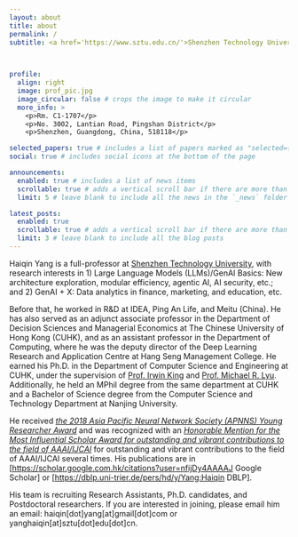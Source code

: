 ```yaml
---
layout: about
title: about
permalink: /
subtitle: <a href='https://www.sztu.edu.cn/'>Shenzhen Technology University</a>. Email: haiqin[dot]yang[at]gmail[dot]com or yanghaiqin[at]sztu[dot]edu[dot]cn. Motto: The fear of the LORD is the beginning of wisdom, and knowledge of the Holy One is understanding. (Proverbs 9:10)

 

profile:
  align: right
  image: prof_pic.jpg
  image_circular: false # crops the image to make it circular
  more_info: >
    <p>Rm. C1-1707</p>
    <p>No. 3002, Lantian Road, Pingshan District</p>
    <p>Shenzhen, Guangdong, China, 518118</p>

selected_papers: true # includes a list of papers marked as "selected={true}"
social: true # includes social icons at the bottom of the page

announcements:
  enabled: true # includes a list of news items
  scrollable: true # adds a vertical scroll bar if there are more than 3 news items
  limit: 5 # leave blank to include all the news in the `_news` folder

latest_posts:
  enabled: true
  scrollable: true # adds a vertical scroll bar if there are more than 3 new posts items
  limit: 3 # leave blank to include all the blog posts
---
```


Haiqin Yang is a full-professor at [Shenzhen Technology University](www.sztu.edu.cn), with research interests in 1) Large Language Models (LLMs)/GenAI Basics: New architecture exploration, modular efficiency, agentic AI, AI security, etc.; and 2) GenAI + X: Data analytics in finance, marketing, and education, etc.

Before that, he worked in R&D at IDEA, Ping An Life, and Meitu (China). He has also served as an adjunct associate professor in the Department of Decision Sciences and Managerial Economics at The Chinese University of Hong Kong (CUHK), and as an assistant professor in the Department of Computing, where he was the deputy director of the Deep Learning Research and Application Centre at Hang Seng Management College.  He earned his Ph.D. in the Department of Computer Science and Engineering at CUHK, under the supervision of [Prof. Irwin King](https://www.cse.cuhk.edu.hk/~king) and [Prof. Michael R. Lyu](https://www.cse.cuhk.edu.hk/~lyu).  Additionally, he held an MPhil degree from the same department at CUHK and a Bachelor of Science degree from the Computer Science and Technology Department at Nanjing University.

He received [*the 2018 Asia Pacific Neural Network Society (APNNS) Young Researcher Award*](https://www.dropbox.com/s/ds6bqx7tnmvox87/YRA3.jpeg?dl=0) and was recognized with an  [*Honorable Mention for the Most Influential Scholar Award for outstanding and vibrant contributions to the field of AAAI/IJCAI*](https://aminer.org/ai2000) for outstanding and vibrant contributions to the field of AAAI/IJCAI several times.  His publications are in [https://scholar.google.com.hk/citations?user=nfijDy4AAAAJ Google Scholar] or [https://dblp.uni-trier.de/pers/hd/y/Yang:Haiqin DBLP]. 

His team is recruiting Research Assistants, Ph.D. candidates, and Postdoctoral researchers.  If you are interested in joining, please email him an email: haiqin[dot]yang[at]gmail[dot]com or yanghaiqin[at]sztu[dot]edu[dot]cn.


